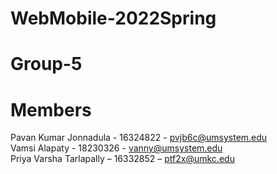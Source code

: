 # WebMobile-2022Spring


# Group-5
# Members 
Pavan Kumar Jonnadula - 16324822 - pvjb6c@umsystem.edu<br>
Vamsi Alapaty - 18230326 - vanny@umsystem.edu<br>
Priya Varsha Tarlapally – 16332852 – ptf2x@umkc.edu
